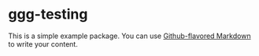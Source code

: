 # ggg-testing

This is a simple example package. You can use
[Github-flavored Markdown](https://guides.github.com/features/mastering-markdown/)
to write your content.